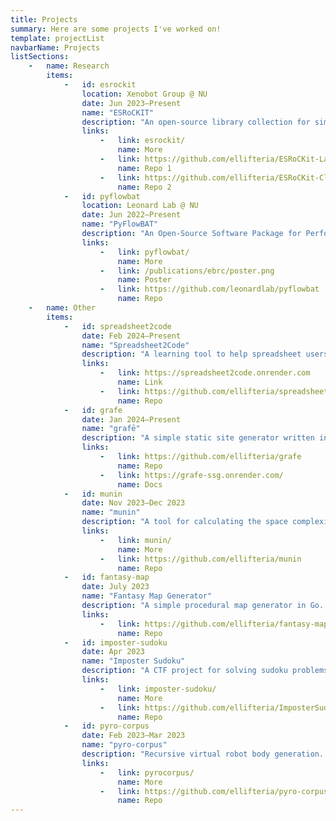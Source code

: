```yaml
---
title: Projects
summary: Here are some projects I've worked on!
template: projectList
navbarName: Projects
listSections:
    -   name: Research
        items:
            -   id: esrockit
                location: Xenobot Group @ NU
                date: Jun 2023–Present
                name: "ESRoCKIT"
                description: "An open-source library collection for simulated robotics."
                links:
                    -   link: esrockit/
                        name: More
                    -   link: https://github.com/ellifteria/ESRoCKit-LachesisPy
                        name: Repo 1
                    -   link: https://github.com/ellifteria/ESRoCKit-ClothoJl
                        name: Repo 2
            -   id: pyflowbat
                location: Leonard Lab @ NU
                date: Jun 2022–Present
                name: "PyFlowBAT"
                description: "An Open-Source Software Package for Performing High-Throughput Batch Analysis of Flow Cytometry Data."
                links:
                    -   link: pyflowbat/
                        name: More
                    -   link: /publications/ebrc/poster.png
                        name: Poster
                    -   link: https://github.com/leonardlab/pyflowbat
                        name: Repo
    -   name: Other
        items:
            -   id: spreadsheet2code
                date: Feb 2024–Present
                name: "Spreadsheet2Code"
                description: "A learning tool to help spreadsheet users learn to program!"
                links:
                    -   link: https://spreadsheet2code.onrender.com
                        name: Link
                    -   link: https://github.com/ellifteria/spreadsheet-js
                        name: Repo
            -   id: grafe
                date: Jan 2024–Present
                name: "grafē"
                description: "A simple static site generator written in Go. It's what's powering this website!"
                links:
                    -   link: https://github.com/ellifteria/grafe
                        name: Repo
                    -   link: https://grafe-ssg.onrender.com/
                        name: Docs
            -   id: munin
                date: Nov 2023–Dec 2023
                name: "munin"
                description: "A tool for calculating the space complexity of various algorithms. Written while taking COMP_SCI 335: Theory of Computation at Northwestern."
                links:
                    -   link: munin/
                        name: More
                    -   link: https://github.com/ellifteria/munin
                        name: Repo
            -   id: fantasy-map
                date: July 2023
                name: "Fantasy Map Generator"
                description: "A simple procedural map generator in Go. A project I need to come back to in the future!"
                links:
                    -   link: https://github.com/ellifteria/fantasy-map-builder
                        name: Repo
            -   id: imposter-sudoku
                date: Apr 2023
                name: "Imposter Sudoku"
                description: "A CTF project for solving sudoku problems—with imposters."
                links:
                    -   link: imposter-sudoku/
                        name: More
                    -   link: https://github.com/ellifteria/ImposterSudoku.py
                        name: Repo
            -   id: pyro-corpus
                date: Feb 2023–Mar 2023
                name: "pyro-corpus"
                description: "Recursive virtual robot body generation. Created for COMP_SCI 396: Artificial Life at Northwestern."
                links:
                    -   link: pyrocorpus/
                        name: More
                    -   link: https://github.com/ellifteria/pyro-corpus
                        name: Repo
---
```

